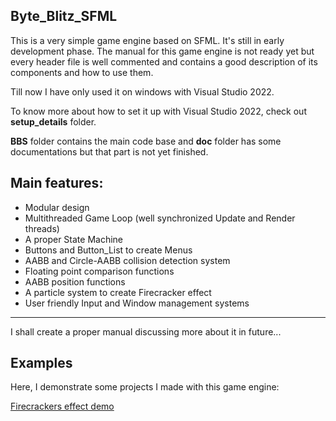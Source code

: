 ## Byte_Blitz_SFML

This is a very simple game engine based on SFML. It's still in early development phase. The manual for this game engine is not ready yet but every header file is well commented and contains a good description of its components and how to use them.

Till now I have only used it on windows with Visual Studio 2022.

To know more about how to set it up with Visual Studio 2022, check out **setup_details** folder.

**BBS** folder contains the main code base and **doc** folder has some documentations but that part is not yet finished.

## Main features:

 - Modular design
 - Multithreaded Game Loop (well synchronized Update and Render threads)
 - A proper State Machine
 - Buttons and Button_List to create Menus
 - AABB and Circle-AABB collision detection system
 - Floating point comparison functions
 - AABB position functions
 - A particle system to create Firecracker effect
 - User friendly Input and Window management systems

***

I shall create a proper manual discussing more about it in future...

## Examples

Here, I demonstrate some projects I made with this game engine:

[Firecrackers effect demo](https://www.reddit.com/r/sfml/s/SpdUVcmMU4)